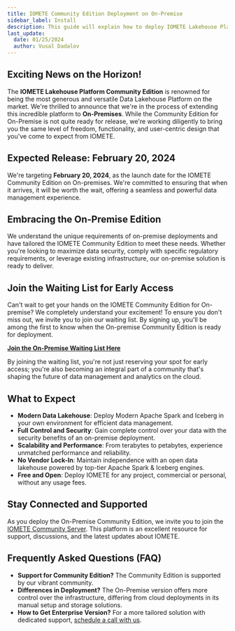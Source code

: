 ```yaml
---
title: IOMETE Community Edition Deployment on On-Premise
sidebar_label: Install
description: This guide will explain how to deploy IOMETE Lakehouse Platform Community Edition in an On-Premise environment.
last_update:
  date: 01/25/2024
  author: Vusal Dadalov
---
```


## Exciting News on the Horizon!

The **IOMETE Lakehouse Platform Community Edition** is renowned for being the most generous and versatile Data Lakehouse Platform on the market. We're thrilled to announce that we're in the process of extending this incredible platform to **On-Premises**. While the Community Edition for On-Premise is not quite ready for release, we're working diligently to bring you the same level of freedom, functionality, and user-centric design that you've come to expect from IOMETE.

## Expected Release: February 20, 2024

We're targeting **February 20, 2024**, as the launch date for the IOMETE Community Edition on On-premises. We're committed to ensuring that when it arrives, it will be worth the wait, offering a seamless and powerful data management experience.

## Embracing the On-Premise Edition

We understand the unique requirements of on-premise deployments and have tailored the IOMETE Community Edition to meet these needs. Whether you're looking to maximize data security, comply with specific regulatory requirements, or leverage existing infrastructure, our on-premise solution is ready to deliver.

## Join the Waiting List for Early Access

Can't wait to get your hands on the IOMETE Community Edition for On-premise? We completely understand your excitement! To ensure you don't miss out, we invite you to join our waiting list. By signing up, you'll be among the first to know when the On-premise Community Edition is ready for deployment.

**[Join the On-Premise Waiting List Here](https://form.typeform.com/to/E1phTrIm)**

By joining the waiting list, you're not just reserving your spot for early access; you're also becoming an integral part of a community that's shaping the future of data management and analytics on the cloud.

## What to Expect

- **Modern Data Lakehouse**: Deploy Modern Apache Spark and Iceberg in your own environment for efficient data management.
- **Full Control and Security**: Gain complete control over your data with the security benefits of an on-premise deployment.
- **Scalability and Performance**: From terabytes to petabytes, experience unmatched performance and reliability.
- **No Vendor Lock-In**: Maintain independence with an open data lakehouse powered by top-tier Apache Spark & Iceberg engines.
- **Free and Open**: Deploy IOMETE for any project, commercial or personal, without any usage fees.

## Stay Connected and Supported

As you deploy the On-Premise Community Edition, we invite you to join the [IOMETE Community Server](https://community.iomete.com). This platform is an excellent resource for support, discussions, and the latest updates about IOMETE.

## Frequently Asked Questions (FAQ)

- **Support for Community Edition?** The Community Edition is supported by our vibrant community.
- **Differences in Deployment?** The On-Premise version offers more control over the infrastructure, differing from cloud deployments in its manual setup and storage solutions.
- **How to Get Enterprise Version?** For a more tailored solution with dedicated support, [schedule a call with us](https://calendly.com/iomete/iomete-discovery-call).